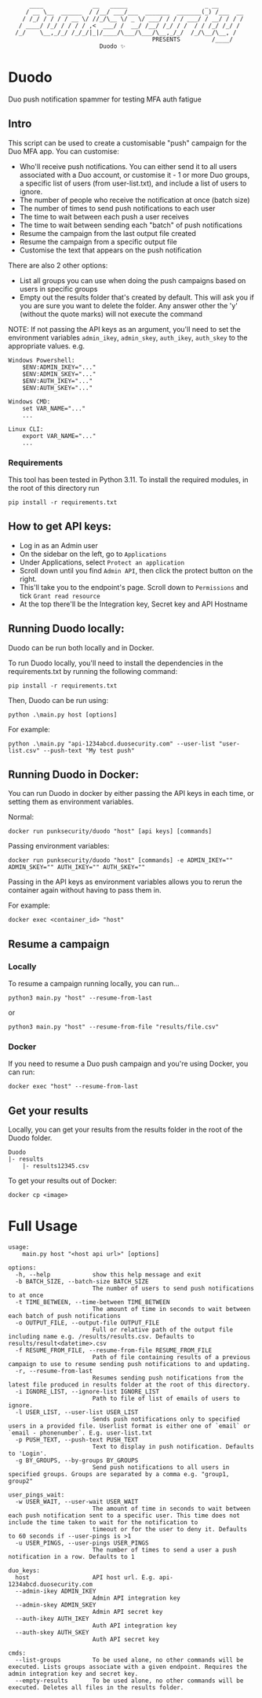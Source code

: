 ```
      ____              __   _____                      _ __       
     / __ \__  ______  / /__/ ___/___  _______  _______(_) /___  __
    / /_/ / / / / __ \/ //_/\__ \/ _ \/ ___/ / / / ___/ / __/ / / /
   / ____/ /_/ / / / / ,<  ___/ /  __/ /__/ /_/ / /  / / /_/ /_/ / 
  /_/    \__,_/_/ /_/_/|_|/____/\___/\___/\__,_/_/  /_/\__/\__, /  
                                         PRESENTS         /____/  
                          Duodo ✨
```

# Duodo
Duo push notification spammer for testing MFA auth fatigue

## Intro
This script can be used to create a customisable "push" campaign for the Duo MFA app. You can customise:
- Who'll receive push notifications. You can either send it to all users associated with a Duo account, or customise it - 1 or more Duo groups, a specific list of users (from user-list.txt), and include a list of users to ignore.
- The number of people who receive the notification at once (batch size)
- The number of times to send push notifications to each user
- The time to wait between each push a user receives
- The time to wait between sending each "batch" of push notifications
- Resume the campaign from the last output file created
- Resume the campaign from a specific output file
- Customise the text that appears on the push notification

There are also 2 other options:
- List all groups you can use when doing the push campaigns based on users in specific groups
- Empty out the results folder that's created by default. This will ask you if you are sure you want to delete the folder. Any answer other the 'y' (without the quote marks) will not execute the command


NOTE: If not passing the API keys as an argument, you'll need to set the environment variables `admin_ikey`, `admin_skey`, `auth_ikey`, `auth_skey` to the appropriate values. e.g. 

```
Windows Powershell:
    $ENV:ADMIN_IKEY="..."
    $ENV:ADMIN_SKEY="..."
    $ENV:AUTH_IKEY="..."
    $ENV:AUTH_SKEY="..."
    
Windows CMD:
    set VAR_NAME="..."
    ...

Linux CLI:
    export VAR_NAME="..."
    ...
```

### Requirements
This tool has been tested in Python 3.11.
To install the required modules, in the root of this directory run
```
pip install -r requirements.txt
```

## How to get API keys:
- Log in as an Admin user
- On the sidebar on the left, go to `Applications`
- Under Applications, select `Protect an application`
- Scroll down until you find `Admin API`, then click the protect button on the right.
- This'll take you to the endpoint's page. Scroll down to `Permissions` and tick `Grant read resource`
- At the top there'll be the Integration key, Secret key and API Hostname


## Running Duodo locally:
Duodo can be run both locally and in Docker.

To run Duodo locally, you'll need to install the dependencies in the requirements.txt by running the following command:
```
pip install -r requirements.txt
```

Then, Duodo can be run using:
```
python .\main.py host [options]
```

For example:
```
python .\main.py "api-1234abcd.duosecurity.com" --user-list "user-list.csv" --push-text "My test push"
```

## Running Duodo in Docker:
You can run Duodo in docker by either passing the API keys in  each time, or setting them as environment variables.

Normal:
```
docker run punksecurity/duodo "host" [api keys] [commands]
```

Passing environment variables:
```
docker run punksecurity/duodo "host" [commands] -e ADMIN_IKEY="" ADMIN_SKEY="" AUTH_IKEY="" AUTH_SKEY=""
```
Passing in the API keys as environment variables allows you to rerun the container again without having to pass them in.


For example:
```
docker exec <container_id> "host"
```


## Resume a campaign
### Locally
To resume a campaign running locally, you can run...
```
python3 main.py "host" --resume-from-last
```
or
```
python3 main.py "host" --resume-from-file "results/file.csv"
```

### Docker
If you need to resume a Duo push campaign and you're using Docker, you can run:
```
docker exec "host" --resume-from-last
```

## Get your results
Locally, you can get your results from the results folder in the root of the Duodo folder.
```
Duodo
|- results
    |- results12345.csv
```

To get your results out of Docker:
```
docker cp <image> 
```


# Full Usage
```
usage: 
    main.py host "<host api url>" [options]

options:
  -h, --help            show this help message and exit
  -b BATCH_SIZE, --batch-size BATCH_SIZE
                        The number of users to send push notifications to at once
  -t TIME_BETWEEN, --time-between TIME_BETWEEN
                        The amount of time in seconds to wait between each batch of push notifications
  -o OUTPUT_FILE, --output-file OUTPUT_FILE
                        Full or relative path of the output file including name e.g. /results/results.csv. Defaults to results/result<datetime>.csv
  -f RESUME_FROM_FILE, --resume-from-file RESUME_FROM_FILE
                        Path of file containing results of a previous campaign to use to resume sending push notifications to and updating.
  -r, --resume-from-last
                        Resumes sending push notifications from the latest file produced in results folder at the root of this directory.
  -i IGNORE_LIST, --ignore-list IGNORE_LIST
                        Path to file of list of emails of users to ignore.
  -l USER_LIST, --user-list USER_LIST
                        Sends push notifications only to specified users in a provided file. Userlist format is either one of `email` or `email - phonenumber`. E.g. user-list.txt
  -p PUSH_TEXT, --push-text PUSH_TEXT
                        Text to display in push notification. Defaults to 'Login'.
  -g BY_GROUPS, --by-groups BY_GROUPS
                        Send push notifications to all users in specified groups. Groups are separated by a comma e.g. "group1, group2"

user_pings_wait:
  -w USER_WAIT, --user-wait USER_WAIT
                        The amount of time in seconds to wait between each push notification sent to a specific user. This time does not include the time taken to wait for the notification to      
                        timeout or for the user to deny it. Defaults to 60 seconds if --user-pings is >1
  -u USER_PINGS, --user-pings USER_PINGS
                        The number of times to send a user a push notification in a row. Defaults to 1

duo_keys:
  host                  API host url. E.g. api-1234abcd.duosecurity.com
  --admin-ikey ADMIN_IKEY
                        Admin API integration key
  --admin-skey ADMIN_SKEY
                        Admin API secret key
  --auth-ikey AUTH_IKEY
                        Auth API integration key
  --auth-skey AUTH_SKEY
                        Auth API secret key

cmds:
  --list-groups         To be used alone, no other commands will be executed. Lists groups associate with a given endpoint. Requires the admin integration key and secret key.
  --empty-results       To be used alone, no other commands will be executed. Deletes all files in the results folder.
```
